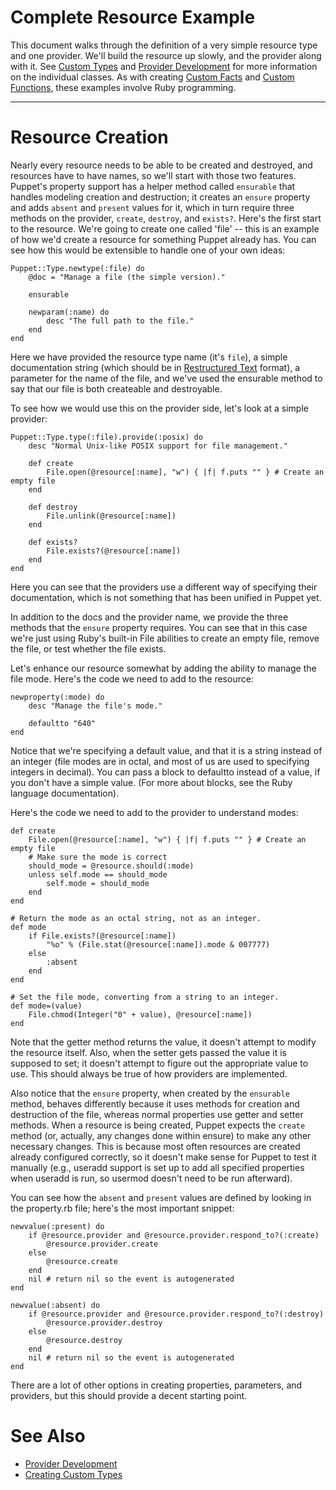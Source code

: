 Complete Resource Example
=========================

This document walks through the definition of a very simple resource type and one provider. We'll build the resource up slowly, and the provider along with it. See [Custom Types](/guides/custom_types.html) and [Provider Development](/guides/provider_development.html) for more information on the individual classes.  As with creating [Custom Facts](/guides/custom_facts.html) and [Custom Functions](/guides/custom_functions.html), these examples involve Ruby programming.

* * *

# Resource Creation

Nearly every resource needs to be able to be created and
destroyed, and resources have to have names, so we'll start with
those two features. Puppet's property support has a helper method
called `ensurable` that handles modeling creation and destruction; it
creates an `ensure` property and adds `absent` and `present` values for
it, which in turn require three methods on the provider, `create`,
`destroy`, and `exists?`. Here's the first start to the resource.  We're
going to create one called 'file' -- this is an example of how we'd
create a resource for something Puppet already has.  You can see
how this would be extensible to handle one of your own ideas:

    Puppet::Type.newtype(:file) do
        @doc = "Manage a file (the simple version)."
    
        ensurable
    
        newparam(:name) do
            desc "The full path to the file."
        end
    end

Here we have provided the resource type name (it's `file`), a simple
documentation string (which should be in [Restructured Text](http://en.wikipedia.org/wiki/ReStructuredText) format), a parameter for the name of the file, and we've used the ensurable method to say that our file is both createable and destroyable.

To see how we would use this on the provider side, let's look at a simple provider:

    Puppet::Type.type(:file).provide(:posix) do
        desc "Normal Unix-like POSIX support for file management."
    
        def create
            File.open(@resource[:name], "w") { |f| f.puts "" } # Create an empty file
        end
    
        def destroy
            File.unlink(@resource[:name])
        end
    
        def exists?
            File.exists?(@resource[:name])
        end
    end

Here you can see that the providers use a different way of specifying
their documentation, which is not something that has been unified in Puppet
yet.

In addition to the docs and the provider name, we
provide the three methods that the `ensure` property requires. You
can see that in this case we're just using Ruby's built-in File
abilities to create an empty file, remove the file, or test whether
the file exists.

Let's enhance our resource somewhat by adding the ability to
manage the file mode.  Here's the code we need to add to the resource:

    newproperty(:mode) do
        desc "Manage the file's mode."
    
        defaultto "640"
    end

Notice that we're specifying a default value, and that it is a
string instead of an integer (file modes are in octal, and most of
us are used to specifying integers in decimal). You can pass a
block to defaultto instead of a value, if you don't have a simple
value.  (For more about blocks, see the Ruby language documentation).

Here's the code we need to add to the provider to understand modes:

    def create
        File.open(@resource[:name], "w") { |f| f.puts "" } # Create an empty file
        # Make sure the mode is correct
        should_mode = @resource.should(:mode)
        unless self.mode == should_mode
            self.mode = should_mode
        end
    end
    
    # Return the mode as an octal string, not as an integer.
    def mode
        if File.exists?(@resource[:name])
            "%o" % (File.stat(@resource[:name]).mode & 007777)
        else
            :absent
        end
    end
    
    # Set the file mode, converting from a string to an integer.
    def mode=(value)
        File.chmod(Integer("0" + value), @resource[:name])
    end

Note that the getter method returns the value, it doesn't attempt to
modify the resource itself.  Also, when the setter gets passed the value
it is supposed to set; it doesn't attempt to figure out the
appropriate value to use.  This should always be true of how providers are implemented.

Also notice that the `ensure` property, when created by the
`ensurable` method, behaves differently because it uses methods for creation
and destruction of the file, whereas normal properties use getter
and setter methods. When a resource is being created, Puppet
expects the `create` method (or, actually, any changes done within
ensure) to make any other necessary changes. This is because most
often resources are created already configured correctly, so it
doesn't make sense for Puppet to test it manually (e.g., useradd
support is set up to add all specified properties when useradd is
run, so usermod doesn't need to be run afterward).

You can see how the `absent` and `present` values are defined by
looking in the property.rb file; here's the most important
snippet:

    newvalue(:present) do
        if @resource.provider and @resource.provider.respond_to?(:create)
            @resource.provider.create
        else
            @resource.create
        end
        nil # return nil so the event is autogenerated
    end
    
    newvalue(:absent) do
        if @resource.provider and @resource.provider.respond_to?(:destroy)
            @resource.provider.destroy
        else
            @resource.destroy
        end
        nil # return nil so the event is autogenerated
    end

There are a lot of other options in creating properties,
parameters, and providers, but this should provide a
decent starting point.

# See Also

-   [Provider Development](/guides/provider_development.html)
-   [Creating Custom Types](/guides/custom_types.html)




